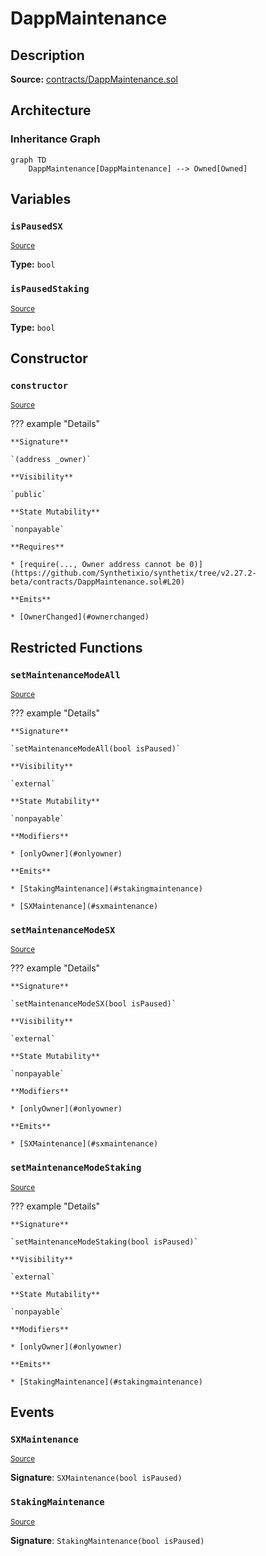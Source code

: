 # DappMaintenance

## Description

**Source:** [contracts/DappMaintenance.sol](https://github.com/Synthetixio/synthetix/tree/v2.27.2-beta/contracts/DappMaintenance.sol)

## Architecture

### Inheritance Graph

```mermaid
graph TD
    DappMaintenance[DappMaintenance] --> Owned[Owned]

```

## Variables

### `isPausedSX`

<sub>[Source](https://github.com/Synthetixio/synthetix/tree/v2.27.2-beta/contracts/DappMaintenance.sol#L14)</sub>

**Type:** `bool`

### `isPausedStaking`

<sub>[Source](https://github.com/Synthetixio/synthetix/tree/v2.27.2-beta/contracts/DappMaintenance.sol#L13)</sub>

**Type:** `bool`

## Constructor

### `constructor`

<sub>[Source](https://github.com/Synthetixio/synthetix/tree/v2.27.2-beta/contracts/DappMaintenance.sol#L19)</sub>

??? example "Details"

    **Signature**

    `(address _owner)`

    **Visibility**

    `public`

    **State Mutability**

    `nonpayable`

    **Requires**

    * [require(..., Owner address cannot be 0)](https://github.com/Synthetixio/synthetix/tree/v2.27.2-beta/contracts/DappMaintenance.sol#L20)

    **Emits**

    * [OwnerChanged](#ownerchanged)

## Restricted Functions

### `setMaintenanceModeAll`

<sub>[Source](https://github.com/Synthetixio/synthetix/tree/v2.27.2-beta/contracts/DappMaintenance.sol#L25)</sub>

??? example "Details"

    **Signature**

    `setMaintenanceModeAll(bool isPaused)`

    **Visibility**

    `external`

    **State Mutability**

    `nonpayable`

    **Modifiers**

    * [onlyOwner](#onlyowner)

    **Emits**

    * [StakingMaintenance](#stakingmaintenance)

    * [SXMaintenance](#sxmaintenance)

### `setMaintenanceModeSX`

<sub>[Source](https://github.com/Synthetixio/synthetix/tree/v2.27.2-beta/contracts/DappMaintenance.sol#L37)</sub>

??? example "Details"

    **Signature**

    `setMaintenanceModeSX(bool isPaused)`

    **Visibility**

    `external`

    **State Mutability**

    `nonpayable`

    **Modifiers**

    * [onlyOwner](#onlyowner)

    **Emits**

    * [SXMaintenance](#sxmaintenance)

### `setMaintenanceModeStaking`

<sub>[Source](https://github.com/Synthetixio/synthetix/tree/v2.27.2-beta/contracts/DappMaintenance.sol#L32)</sub>

??? example "Details"

    **Signature**

    `setMaintenanceModeStaking(bool isPaused)`

    **Visibility**

    `external`

    **State Mutability**

    `nonpayable`

    **Modifiers**

    * [onlyOwner](#onlyowner)

    **Emits**

    * [StakingMaintenance](#stakingmaintenance)

## Events

### `SXMaintenance`

<sub>[Source](https://github.com/Synthetixio/synthetix/tree/v2.27.2-beta/contracts/DappMaintenance.sol#L43)</sub>

**Signature**: `SXMaintenance(bool isPaused)`

### `StakingMaintenance`

<sub>[Source](https://github.com/Synthetixio/synthetix/tree/v2.27.2-beta/contracts/DappMaintenance.sol#L42)</sub>

**Signature**: `StakingMaintenance(bool isPaused)`
